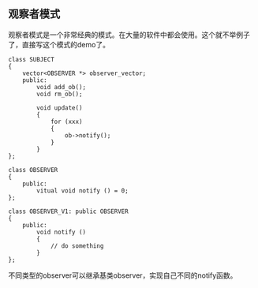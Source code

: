 ## 观察者模式

观察者模式是一个非常经典的模式。在大量的软件中都会使用。这个就不举例子了，直接写这个模式的demo了。

```
class SUBJECT
{
    vector<OBSERVER *> observer_vector;
    public:
        void add_ob();
        void rm_ob();

        void update()
        {
            for (xxx)
            {
                ob->notify();
            }
        }
};

class OBSERVER
{
    public:
        vitual void notify () = 0;
};

class OBSERVER_V1: public OBSERVER
{
    public:
        void notify ()
        {
            // do something
        }
};
```

不同类型的observer可以继承基类observer，实现自己不同的notify函数。